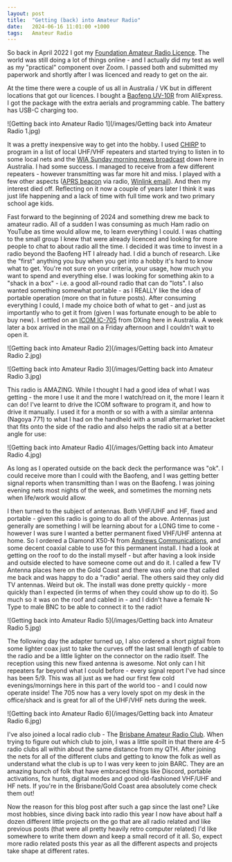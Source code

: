 ```yaml
---
layout: post
title:  "Getting (back) into Amateur Radio"
date:   2024-06-16 11:01:00 +1000
tags:   Amateur Radio
---
```


 So back in April 2022 I got my [Foundation Amateur Radio Licence](https://www.acma.gov.au/amateur-radio-licences).  The world was still doing a lot of things online - and I actually did my test as well as my "practical" component over Zoom.  I passed both and submitted my paperwork and shortly after I was licenced and ready to get on the air.

At the time there were a couple of us all in Australia / VK but in different locations that got our licences.  I bought a [Baofeng UV-10R](https://www.aliexpress.com/item/1005002089841498.html?spm=a2g0o.order_list.order_list_main.75.21ef1802C4lagf) from AliExpress.  I got the package with the extra aerials and programming cable.  The battery has USB-C charging too.  

![Getting back into Amateur Radio 1](/images/Getting back into Amateur Radio 1.jpg)

It was a pretty inexpensive way to get into the hobby.  I used [CHIRP](https://chirpmyradio.com/projects/chirp/wiki/Home) to program in a list of local UHF/VHF repeaters and started trying to listen in to some local nets and the [WIA Sunday morning news broadcast](https://www.wia.org.au/members/broadcast/wianews/) down here in Australia.  I had some success.  I managed to receive from a few different repeaters - however transmitting was far more hit and miss.  I played with a few other aspects ([APRS beacon](https://aprs.fi/) via radio, [Winlink email](https://winlink.org/)).  And then my interest died off.  Reflecting on it now a couple of years later I think it was just life happening and a lack of time with full time work and two primary school age kids.  

Fast forward to the beginning of 2024 and something drew me back to amateur radio.  All of a sudden I was consuming as much Ham radio on YouTube as time would allow me, to learn everything I could. I was chatting to the small group I knew that were already licenced and looking for more people to chat to about radio all the time.  I decided it was time to invest in a radio beyond the Baofeng HT I already had.  I did a bunch of research.  Like the "first" anything you buy when you get into a hobby it's hard to know what to get.  You're not sure on your criteria, your usage, how much you want to spend and everything else.  I was looking for something akin to a "shack in a box" - i.e. a good all-round radio that can do "lots".  I also wanted something somewhat portable - as I REALLY like the idea of portable operation (more on that in future posts).  After consuming everything I could, I made my choice both of what to get - and just as importantly who to get it from (given I was fortunate enough to be able to buy new).  I settled on an [ICOM IC-705](https://www.icomjapan.com/lineup/products/IC-705/) from DXing here in Australia.  A week later a box arrived in the mail on a Friday afternoon and I couldn't wait to open it.

![Getting back into Amateur Radio 2](/images/Getting back into Amateur Radio 2.jpg)

![Getting back into Amateur Radio 3](/images/Getting back into Amateur Radio 3.jpg)

This radio is AMAZING.  While I thought I had a good idea of what I was getting - the more I use it and the more I watch/read on it, the more I learn it can do!  I've learnt to drive the ICOM software to program it, and how to drive it manually.  I used it for a month or so with a with a similar antenna (Nagoya 771) to what I had on the handheld with a small aftermarket bracket that fits onto the side of the radio and also helps the radio sit at a better angle for use:

![Getting back into Amateur Radio 4](/images/Getting back into Amateur Radio 4.jpg)

As long as I operated outside on the back deck the performance was "ok".  I could receive more than I could with the Baofeng, and I was getting better signal reports when transmitting than I was on the Baofeng.  I was joining evening nets most nights of the week, and sometimes the morning nets when life/work would allow.  

I then turned to the subject of antennas.  Both VHF/UHF and HF, fixed and portable - given this radio is going to do all of the above.  Antennas just generally are something I will be learning about for a LONG time to come - however I was sure I wanted a better permanent fixed VHF/UHF antenna at home.  So I ordered a Diamond X50-N from [Andrews Communications](http://www.andrewscom.com.au/Antennas), and some decent coaxial cable to use for this permanent install.  I had a look at getting on the roof to do the install myself - but after having a look inside and outside elected to have someone come out and do it.  I called a few TV Antenna places here on the Gold Coast and there was only one that called me back and was happy to do a "radio" aerial.  The others said they only did TV antennas.  Weird but ok.  The install was done pretty quickly - more quickly than I expected (in terms of when they could show up to do it).  So much so it was on the roof and cabled in - and I didn't have a female N-Type to male BNC to be able to connect it to the radio!

![Getting back into Amateur Radio 5](/images/Getting back into Amateur Radio 5.jpg)

The following day the adapter turned up, I also ordered a short pigtail from some lighter coax just to take the curves off the last small length of cable to the radio and be a little lighter on the connector on the radio itself.  The reception using this new fixed antenna is awesome.  Not only can I hit repeaters far beyond what I could before - every signal report I've had since has been 5/9.  This was all just as we had our first few cold evenings/mornings here in this part of the world too - and I could now operate inside!  The 705 now has a very lovely spot on my desk in the office/shack and is great for all of the UHF/VHF nets during the week.  

![Getting back into Amateur Radio 6](/images/Getting back into Amateur Radio 6.jpg)

I've also joined a local radio club - The [Brisbane Amateur Radio Club](https://barc.org.au/).  When trying to figure out which club to join, I was a little spoilt in that there are 4-5 radio clubs all within about the same distance from my QTH.  After joining the nets for all of the different clubs and getting to know the folk as well as understand what the club is up to I was very keen to join BARC.  They are an amazing bunch of folk that have embraced things like Discord, portable activations, fox hunts, digital modes and good old-fashioned VHF/UHF and HF nets.  If you're in the Brisbane/Gold Coast area absolutely come check them out!

Now the reason for this blog post after such a gap since the last one?  Like most hobbies, since diving back into radio this year I now have about half a dozen different little projects on the go that are all radio related and like previous posts (that were all pretty heavily retro computer related) I'd like somewhere to write them down and keep a small record of it all.  So, expect more radio related posts this year as all the different aspects and projects take shape at different rates.  